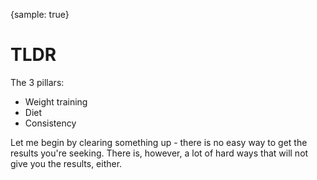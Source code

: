 {sample: true}

# TLDR

The 3 pillars:

- Weight training
- Diet
- Consistency

Let me begin by clearing something up - there is no easy way to get the results you're seeking. There is, however, a lot of hard ways that will not give you the results, either.
